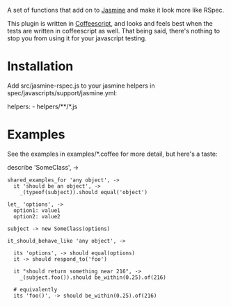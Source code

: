 A set of functions that add on to [Jasmine][] and make
it look more like RSpec.

This plugin is written in [Coffeescript][], and looks
and feels best when the tests are written in coffeescript
as well. That being said, there's nothing to stop you
from using it for your javascript testing.

# Installation

Add src/jasmine-rspec.js to your jasmine helpers in
spec/javascripts/support/jasmine.yml:

  helpers:
    - helpers/**/*.js

# Examples

See the examples in examples/*.coffee for more detail, but here's a taste:

  describe 'SomeClass', ->
    
    shared_examples_for 'any object', ->
      it 'should be an object', ->
        _(typeof(subject)).should equal('object')
        
    let_ 'options', ->
      option1: value1
      option2: value2
    
    subject -> new SomeClass(options)
    
    it_should_behave_like 'any object', ->
    
      its 'options', -> should equal(options)  
      it -> should respond_to('foo')
      
      it "should return something near 216", ->
        _(subject.foo()).should be_within(0.25).of(216)
      
      # equivalently
      its 'foo()', -> should be_within(0.25).of(216)

[Jasmine]: 		http://pivotal.github.com/jasmine/
[Coffeescript]: 	http://jashkenas.github.com/coffee-script/

